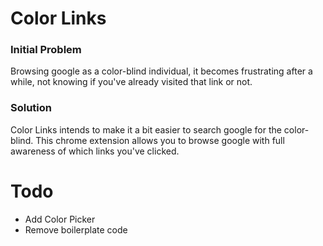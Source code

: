 Color Links
===

### Initial Problem

Browsing google as a color-blind individual, it becomes frustrating after a while,
not knowing if you've already visited that link or not.

### Solution

Color Links intends to make it a bit easier to search google for the color-blind.
This chrome extension allows you to browse google with full awareness of which links
you've clicked.


Todo
===

- Add Color Picker
- Remove boilerplate code
